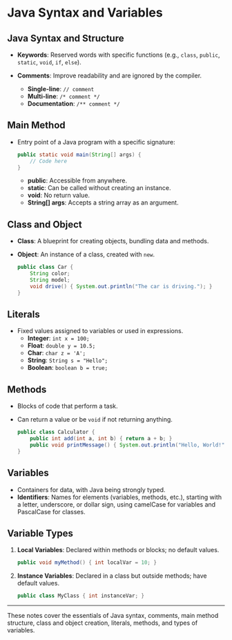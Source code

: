 
# Java Syntax and Variables

## Java Syntax and Structure
- **Keywords**: Reserved words with specific functions (e.g., `class`, `public`, `static`, `void`, `if`, `else`).

- **Comments**: Improve readability and are ignored by the compiler.
  - **Single-line**: `// comment`
  - **Multi-line**: `/* comment */`
  - **Documentation**: `/** comment */`

## Main Method
- Entry point of a Java program with a specific signature:
  ```java
  public static void main(String[] args) {
      // Code here
  }
  ```
  - **public**: Accessible from anywhere.
  - **static**: Can be called without creating an instance.
  - **void**: No return value.
  - **String[] args**: Accepts a string array as an argument.

## Class and Object
- **Class**: A blueprint for creating objects, bundling data and methods.
- **Object**: An instance of a class, created with `new`.

  ```java
  public class Car {
      String color;
      String model;
      void drive() { System.out.println("The car is driving."); }
  }
  ```

## Literals
- Fixed values assigned to variables or used in expressions.
  - **Integer**: `int x = 100;`
  - **Float**: `double y = 10.5;`
  - **Char**: `char z = 'A';`
  - **String**: `String s = "Hello";`
  - **Boolean**: `boolean b = true;`

## Methods
- Blocks of code that perform a task.
- Can return a value or be `void` if not returning anything.

  ```java
  public class Calculator {
      public int add(int a, int b) { return a + b; }
      public void printMessage() { System.out.println("Hello, World!"); }
  }
  ```

## Variables
- Containers for data, with Java being strongly typed.
- **Identifiers**: Names for elements (variables, methods, etc.), starting with a letter, underscore, or dollar sign, using camelCase for variables and PascalCase for classes.

## Variable Types
1. **Local Variables**: Declared within methods or blocks; no default values.
   ```java
   public void myMethod() { int localVar = 10; }
   ```
2. **Instance Variables**: Declared in a class but outside methods; have default values.
   ```java
   public class MyClass { int instanceVar; }
   ```
   
---

These notes cover the essentials of Java syntax, comments, main method structure, class and object creation, literals, methods, and types of variables.
